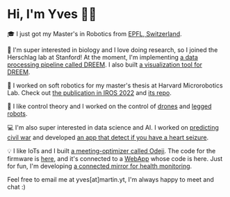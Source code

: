 # Hi, I'm Yves 👋🏻

🎓 I just got my Master's in Robotics from [EPFL, Switzerland](https://www.qschina.cn/universities/ecole-polytechnique-f%C3%A9d%C3%A9rale-de-lausanne/).

🧬 I'm super interested in biology and I love doing research, so I joined the Herschlag lab at Stanford! At the moment, I'm implementing [a data processing pipeline called DREEM](https://github.com/rouskinlab/DREEM). I also built [a visualization tool for DREEM](https://github.com/yvesmartindestaillades/dreem-app).

🤖 I worked on soft robotics for my master's thesis at Harvard Microrobotics Lab. Check out [the publication in IROS 2022](https://ieeexplore.ieee.org/document/9982185) and [its repo](https://github.com/yvesmartindestaillades/State-Estimator-for-Soft-Arm-SESA). 

🧮 I like control theory and I worked on the control of [drones](https://github.com/yvesmartindestaillades/CrazyFlie-Control) and [legged robots](https://github.com/yvesmartindestaillades/CPG-based-control-for-biped).

💻 I'm also super interested in data science and AI. I worked on [predicting civil war](https://mlecauchois.github.io/cwonset/) and developed [an app that detect if you have a heart seizure](https://github.com/yvesmartindestaillades/Seizure-Detection-Android-App). 

💡 I like IoTs and I built [a meeting-optimizer called Odeji](https://chi.camp/projects/team-3-2019-2020/). The code for the firmware is [here](https://github.com/yvesmartindestaillades/Odeji-Firmware-Arduino), and it's connected to a [WebApp](https://odeji-6a294.web.app/) whose code is here.
 Just for fun, I'm developing [a connected mirror for health monitoring](https://github.com/yvesmartindestaillades/smartMirrorFitbit). 

Feel free to email me at yves[at]martin.yt, I'm always happy to meet and chat :)
